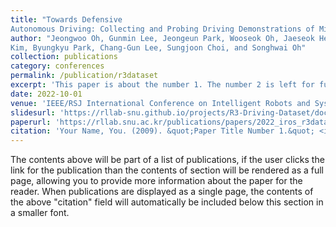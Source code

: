 ```yaml
---
title: "Towards Defensive
Autonomous Driving: Collecting and Probing Driving Demonstrations of Mixed Qualities"
author: "Jeongwoo Oh, Gunmin Lee, Jeongeun Park, Wooseok Oh, Jaeseok Heo, Hojun Chung, Do Hyung
Kim, Byungkyu Park, Chang-Gun Lee, Sungjoon Choi, and Songhwai Oh"
collection: publications
category: conferences
permalink: /publication/r3dataset
excerpt: 'This paper is about the number 1. The number 2 is left for future work.'
date: 2022-10-01
venue: 'IEEE/RSJ International Conference on Intelligent Robots and Systems (IROS)'
slidesurl: 'https://rllab-snu.github.io/projects/R3-Driving-Dataset/doc.html'
paperurl: 'https://rllab.snu.ac.kr/publications/papers/2022_iros_r3dataset.pdf'
citation: 'Your Name, You. (2009). &quot;Paper Title Number 1.&quot; <i>Journal 1</i>. 1(1).'
---
```


The contents above will be part of a list of publications, if the user clicks the link for the publication than the contents of section will be rendered as a full page, allowing you to provide more information about the paper for the reader. When publications are displayed as a single page, the contents of the above "citation" field will automatically be included below this section in a smaller font.